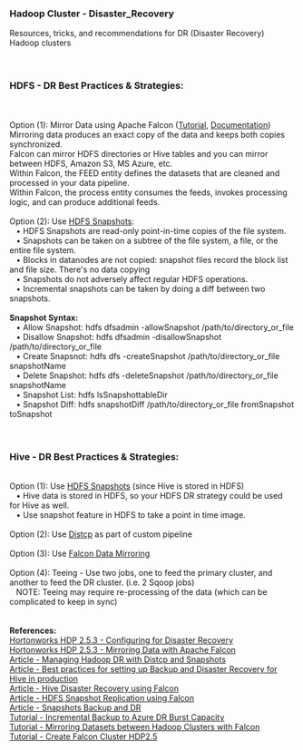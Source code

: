 <h3>Hadoop Cluster - Disaster_Recovery</h3>
Resources, tricks, and recommendations for DR (Disaster Recovery) Hadoop clusters
<br>
<br>
<br><h3>HDFS - DR Best Practices & Strategies:</h3>
<br>
<br>Option (1): Mirror Data using Apache Falcon (<a href="http://hortonworks.com/hadoop-tutorial/mirroring-datasets-between-hadoop-clusters-with-apache-falcon/">Tutorial</a>, <a href="http://docs.hortonworks.com/HDPDocuments/HDP2/HDP-2.5.3/bk_data-movement-and-integration/content/ch_mirroring_on-prem.html">Documentation</a>)
<br>Mirroring data produces an exact copy of the data and keeps both copies synchronized.
<br>Falcon can mirror HDFS directories or Hive tables and you can mirror between HDFS, Amazon S3, MS Azure, etc.
<br>Within Falcon, the FEED entity defines the datasets that are cleaned and processed in your data pipeline.
<br>Within Falcon, the process entity consumes the feeds, invokes processing logic, and can produce additional feeds.
<br>
<br>Option (2): Use <a href="https://hadoop.apache.org/docs/r2.7.3/hadoop-project-dist/hadoop-hdfs/HdfsSnapshots.html">HDFS Snapshots</a>:
<br>&nbsp;&nbsp;&nbsp;&bull; HDFS Snapshots are read-only point-in-time copies of the file system. 
<br>&nbsp;&nbsp;&nbsp;&bull; Snapshots can be taken on a subtree of the file system, a file, or the entire file system.
<br>&nbsp;&nbsp;&nbsp;&bull; Blocks in datanodes are not copied: snapshot files record the block list and file size. There's no data copying
<br>&nbsp;&nbsp;&nbsp;&bull; Snapshots do not adversely affect regular HDFS operations.
<br>&nbsp;&nbsp;&nbsp;&bull; Incremental snapshots can be taken by doing a diff between two snapshots.
<br>
<br><b>Snapshot Syntax:</b> 
<br>&nbsp;&nbsp;&nbsp;&bull; Allow Snapshot: hdfs dfsadmin -allowSnapshot /path/to/directory_or_file
<br>&nbsp;&nbsp;&nbsp;&bull; Disallow Snapshot: hdfs dfsadmin -disallowSnapshot /path/to/directory_or_file
<br>&nbsp;&nbsp;&nbsp;&bull; Create Snapsnot: hdfs dfs -createSnapshot /path/to/directory_or_file snapshotName
<br>&nbsp;&nbsp;&nbsp;&bull; Delete Snapshot: hdfs dfs -deleteSnapshot /path/to/directory_or_file snapshotName
<br>&nbsp;&nbsp;&nbsp;&bull; Snapshot List: hdfs lsSnapshottableDir
<br>&nbsp;&nbsp;&nbsp;&bull; Snapshot Diff: hdfs snapshotDiff /path/to/directory_or_file fromSnapshot toSnapshot
<br>
<br>
<br><h3>Hive - DR Best Practices & Strategies:</h3>

<br>Option (1): Use <a href="https://hadoop.apache.org/docs/r2.7.3/hadoop-project-dist/hadoop-hdfs/HdfsSnapshots.html">HDFS Snapshots</a> (since Hive is stored in HDFS)
<br>&nbsp;&nbsp;&nbsp;&bull; Hive data is stored in HDFS, so your HDFS DR strategy could be used for Hive as well. 
<br>&nbsp;&nbsp;&nbsp;&bull; Use snapshot feature in HDFS to take a point in time image. 
<br>
<br>Option (2): Use <a href="https://hadoop.apache.org/docs/r2.7.3/hadoop-distcp/DistCp.html">Distcp</a> as part of custom pipeline
<br>
<br>Option (3): Use <a href="http://docs.hortonworks.com/HDPDocuments/HDP2/HDP-2.5.3/bk_data-movement-and-integration/content/ch_mirroring_on-prem.html">Falcon Data Mirroring</a>
<br>
<br>Option (4): Teeing - Use two jobs, one to feed the primary cluster, and another to feed the DR cluster. (i.e. 2 Sqoop jobs)
<br>&nbsp;&nbsp;&nbsp;NOTE: Teeing may require re-processing of the data (which can be complicated to keep in sync)
<br>
<br>
<br><b>References:</b>
<br><a href="http://docs.hortonworks.com/HDPDocuments/HDP2/HDP-2.5.3/bk_data-movement-and-integration/content/ch_disaster_recovery_falcon.html">Hortonworks HDP 2.5.3 - Configuring for Disaster Recovery</a>
<br><a href="http://docs.hortonworks.com/HDPDocuments/HDP2/HDP-2.5.3/bk_data-movement-and-integration/content/ch_mirroring_on-prem.html">Hortonworks HDP 2.5.3 - Mirroring Data with Apache Falcon</a>
<br><a href="https://community.hortonworks.com/articles/71775/managing-hadoop-dr-with-distcp-and-snapshots.html">Article - Managing Hadoop DR with Distcp and Snapshots</a>
<br><a href="https://community.hortonworks.com/questions/394/what-are-best-practices-for-setting-up-backup-and.html">Article - Best practices for setting up Backup and Disaster Recovery for Hive in production</a>
<br><a href="https://community.hortonworks.com/articles/55382/hive-disaster-recovery-using-falcon.html">Article - Hive Disaster Recovery using Falcon</a>
<br><a href="https://community.hortonworks.com/articles/63379/hdfs-snapshots-based-replication-using-apache-falc.html">Article - HDFS Snapshot Replication using Falcon</a>
<br><a href="https://community.hortonworks.com/questions/35539/snapshots-backup-and-dr.html">Article - Snapshots Backup and DR</a>
<br><a href="http://hortonworks.com/hadoop-tutorial/incremental-backup-data-hdp-azure-disaster-recovery-burst-capacity/">Tutorial - Incremental Backup to Azure DR Burst Capacity</a>
<br><a href="http://hortonworks.com/hadoop-tutorial/mirroring-datasets-between-hadoop-clusters-with-apache-falcon/">Tutorial - Mirroring Datasets between Hadoop Clusters with Falcon</a>
<br><a href="https://github.com/hortonworks/tutorials-future/blob/master/tutorials/hortonworks/create-falcon-cluster-hdp2.5/tutorial.md">Tutorial - Create Falcon Cluster HDP2.5</a>
<br>
